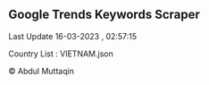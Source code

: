 

## Google Trends Keywords Scraper 
 
Last Update 16-03-2023 , 02:57:15

Country List :
VIETNAM.json



© Abdul Muttaqin 
